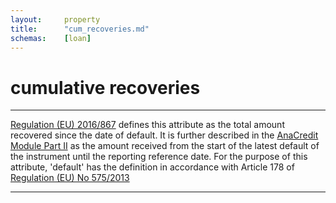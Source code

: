 ```yaml
---
layout:     property
title:      "cum_recoveries.md"
schemas:    [loan]
---
```


# cumulative recoveries

---

[Regulation (EU) 2016/867][2016/867] defines this attribute as the total amount recovered since the date of default. It is further described in the [AnaCredit Module Part II][module] as the amount received from the start of the latest default of the instrument until the reporting reference date. For the purpose of this attribute, 'default' has the definition in accordance with Article 178 of [Regulation  (EU) No 575/2013][CRR]

---
[2016/867]: https://www.ecb.europa.eu/ecb/legal/pdf/celex_32016r0867_en_txt.pdf 
[module]: https://www.ecb.europa.eu/pub/pdf/other/AnaCredit_Manual_Part_II_Datasets_and_data_attributes.en.pdf
[CRR]: https://eur-lex.europa.eu/legal-content/EN/TXT/PDF/?uri=CELEX:32013R0575&from=EN 
